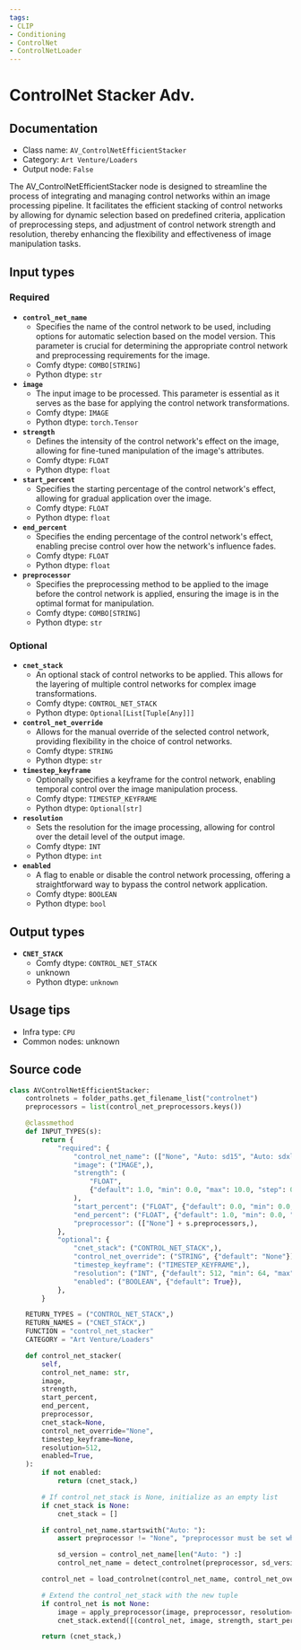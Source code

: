 ```yaml
---
tags:
- CLIP
- Conditioning
- ControlNet
- ControlNetLoader
---
```


# ControlNet Stacker Adv.
## Documentation
- Class name: `AV_ControlNetEfficientStacker`
- Category: `Art Venture/Loaders`
- Output node: `False`

The AV_ControlNetEfficientStacker node is designed to streamline the process of integrating and managing control networks within an image processing pipeline. It facilitates the efficient stacking of control networks by allowing for dynamic selection based on predefined criteria, application of preprocessing steps, and adjustment of control network strength and resolution, thereby enhancing the flexibility and effectiveness of image manipulation tasks.
## Input types
### Required
- **`control_net_name`**
    - Specifies the name of the control network to be used, including options for automatic selection based on the model version. This parameter is crucial for determining the appropriate control network and preprocessing requirements for the image.
    - Comfy dtype: `COMBO[STRING]`
    - Python dtype: `str`
- **`image`**
    - The input image to be processed. This parameter is essential as it serves as the base for applying the control network transformations.
    - Comfy dtype: `IMAGE`
    - Python dtype: `torch.Tensor`
- **`strength`**
    - Defines the intensity of the control network's effect on the image, allowing for fine-tuned manipulation of the image's attributes.
    - Comfy dtype: `FLOAT`
    - Python dtype: `float`
- **`start_percent`**
    - Specifies the starting percentage of the control network's effect, allowing for gradual application over the image.
    - Comfy dtype: `FLOAT`
    - Python dtype: `float`
- **`end_percent`**
    - Specifies the ending percentage of the control network's effect, enabling precise control over how the network's influence fades.
    - Comfy dtype: `FLOAT`
    - Python dtype: `float`
- **`preprocessor`**
    - Specifies the preprocessing method to be applied to the image before the control network is applied, ensuring the image is in the optimal format for manipulation.
    - Comfy dtype: `COMBO[STRING]`
    - Python dtype: `str`
### Optional
- **`cnet_stack`**
    - An optional stack of control networks to be applied. This allows for the layering of multiple control networks for complex image transformations.
    - Comfy dtype: `CONTROL_NET_STACK`
    - Python dtype: `Optional[List[Tuple[Any]]]`
- **`control_net_override`**
    - Allows for the manual override of the selected control network, providing flexibility in the choice of control networks.
    - Comfy dtype: `STRING`
    - Python dtype: `str`
- **`timestep_keyframe`**
    - Optionally specifies a keyframe for the control network, enabling temporal control over the image manipulation process.
    - Comfy dtype: `TIMESTEP_KEYFRAME`
    - Python dtype: `Optional[str]`
- **`resolution`**
    - Sets the resolution for the image processing, allowing for control over the detail level of the output image.
    - Comfy dtype: `INT`
    - Python dtype: `int`
- **`enabled`**
    - A flag to enable or disable the control network processing, offering a straightforward way to bypass the control network application.
    - Comfy dtype: `BOOLEAN`
    - Python dtype: `bool`
## Output types
- **`CNET_STACK`**
    - Comfy dtype: `CONTROL_NET_STACK`
    - unknown
    - Python dtype: `unknown`
## Usage tips
- Infra type: `CPU`
- Common nodes: unknown


## Source code
```python
class AVControlNetEfficientStacker:
    controlnets = folder_paths.get_filename_list("controlnet")
    preprocessors = list(control_net_preprocessors.keys())

    @classmethod
    def INPUT_TYPES(s):
        return {
            "required": {
                "control_net_name": (["None", "Auto: sd15", "Auto: sdxl", "Auto: sdxl_t2i"] + s.controlnets,),
                "image": ("IMAGE",),
                "strength": (
                    "FLOAT",
                    {"default": 1.0, "min": 0.0, "max": 10.0, "step": 0.01},
                ),
                "start_percent": ("FLOAT", {"default": 0.0, "min": 0.0, "max": 1.0, "step": 0.001}),
                "end_percent": ("FLOAT", {"default": 1.0, "min": 0.0, "max": 1.0, "step": 0.001}),
                "preprocessor": (["None"] + s.preprocessors,),
            },
            "optional": {
                "cnet_stack": ("CONTROL_NET_STACK",),
                "control_net_override": ("STRING", {"default": "None"}),
                "timestep_keyframe": ("TIMESTEP_KEYFRAME",),
                "resolution": ("INT", {"default": 512, "min": 64, "max": 2048, "step": 64}),
                "enabled": ("BOOLEAN", {"default": True}),
            },
        }

    RETURN_TYPES = ("CONTROL_NET_STACK",)
    RETURN_NAMES = ("CNET_STACK",)
    FUNCTION = "control_net_stacker"
    CATEGORY = "Art Venture/Loaders"

    def control_net_stacker(
        self,
        control_net_name: str,
        image,
        strength,
        start_percent,
        end_percent,
        preprocessor,
        cnet_stack=None,
        control_net_override="None",
        timestep_keyframe=None,
        resolution=512,
        enabled=True,
    ):
        if not enabled:
            return (cnet_stack,)

        # If control_net_stack is None, initialize as an empty list
        if cnet_stack is None:
            cnet_stack = []

        if control_net_name.startswith("Auto: "):
            assert preprocessor != "None", "preprocessor must be set when using Auto mode"

            sd_version = control_net_name[len("Auto: ") :]
            control_net_name = detect_controlnet(preprocessor, sd_version)

        control_net = load_controlnet(control_net_name, control_net_override, timestep_keyframe=timestep_keyframe)

        # Extend the control_net_stack with the new tuple
        if control_net is not None:
            image = apply_preprocessor(image, preprocessor, resolution=resolution)
            cnet_stack.extend([(control_net, image, strength, start_percent, end_percent)])

        return (cnet_stack,)

```
